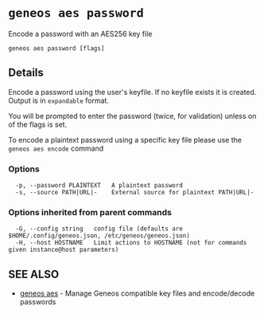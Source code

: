 # `geneos aes password`

Encode a password with an AES256 key file

```text
geneos aes password [flags]
```

## Details

Encode a password using the user's keyfile. If no keyfile exists it is
created. Output is in `expandable` format.

You will be prompted to enter the password (twice, for validation)
unless on of the flags is set.

To encode a plaintext password using a specific key file please use the
`geneos aes encode` command

### Options

```text
  -p, --password PLAINTEXT   A plaintext password
  -s, --source PATH|URL|-    External source for plaintext PATH|URL|-
```

### Options inherited from parent commands

```text
  -G, --config string   config file (defaults are $HOME/.config/geneos.json, /etc/geneos/geneos.json)
  -H, --host HOSTNAME   Limit actions to HOSTNAME (not for commands given instance@host parameters)
```

## SEE ALSO

* [geneos aes](geneos_aes.md)	 - Manage Geneos compatible key files and encode/decode passwords
